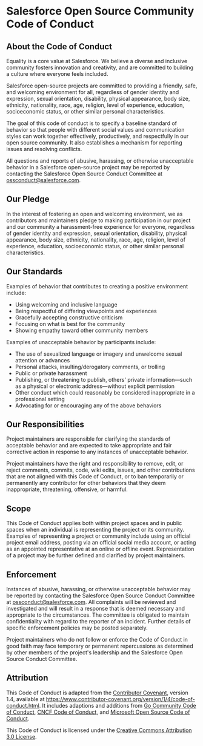 # Salesforce Open Source Community Code of Conduct

## About the Code of Conduct

Equality is a core value at Salesforce. We believe a diverse and inclusive
community fosters innovation and creativity, and are committed to building a
culture where everyone feels included.

Salesforce open-source projects are committed to providing a friendly, safe, and
welcoming environment for all, regardless of gender identity and expression,
sexual orientation, disability, physical appearance, body size, ethnicity, nationality,
race, age, religion, level of experience, education, socioeconomic status, or
other similar personal characteristics.

The goal of this code of conduct is to specify a baseline standard of behavior so
that people with different social values and communication styles can work
together effectively, productively, and respectfully in our open source community.
It also establishes a mechanism for reporting issues and resolving conflicts.

All questions and reports of abusive, harassing, or otherwise unacceptable behavior
in a Salesforce open-source project may be reported by contacting the Salesforce
Open Source Conduct Committee at ossconduct@salesforce.com.

## Our Pledge

In the interest of fostering an open and welcoming environment, we as
contributors and maintainers pledge to making participation in our project and
our community a harassment-free experience for everyone, regardless of gender
identity and expression, sexual orientation, disability, physical appearance,
body size, ethnicity, nationality, race, age, religion, level of experience, education,
socioeconomic status, or other similar personal characteristics.

## Our Standards

Examples of behavior that contributes to creating a positive environment
include:

-   Using welcoming and inclusive language
-   Being respectful of differing viewpoints and experiences
-   Gracefully accepting constructive criticism
-   Focusing on what is best for the community
-   Showing empathy toward other community members

Examples of unacceptable behavior by participants include:

-   The use of sexualized language or imagery and unwelcome sexual attention or
    advances
-   Personal attacks, insulting/derogatory comments, or trolling
-   Public or private harassment
-   Publishing, or threatening to publish, others' private information—such as
    a physical or electronic address—without explicit permission
-   Other conduct which could reasonably be considered inappropriate in a
    professional setting
-   Advocating for or encouraging any of the above behaviors

## Our Responsibilities

Project maintainers are responsible for clarifying the standards of acceptable
behavior and are expected to take appropriate and fair corrective action in
response to any instances of unacceptable behavior.

Project maintainers have the right and responsibility to remove, edit, or
reject comments, commits, code, wiki edits, issues, and other contributions
that are not aligned with this Code of Conduct, or to ban temporarily or
permanently any contributor for other behaviors that they deem inappropriate,
threatening, offensive, or harmful.

## Scope

This Code of Conduct applies both within project spaces and in public spaces
when an individual is representing the project or its community. Examples of
representing a project or community include using an official project email
address, posting via an official social media account, or acting as an appointed
representative at an online or offline event. Representation of a project may be
further defined and clarified by project maintainers.

## Enforcement

Instances of abusive, harassing, or otherwise unacceptable behavior may be
reported by contacting the Salesforce Open Source Conduct Committee
at ossconduct@salesforce.com. All complaints will be reviewed and investigated
and will result in a response that is deemed necessary and appropriate to the
circumstances. The committee is obligated to maintain confidentiality with
regard to the reporter of an incident. Further details of specific enforcement
policies may be posted separately.

Project maintainers who do not follow or enforce the Code of Conduct in good
faith may face temporary or permanent repercussions as determined by other
members of the project's leadership and the Salesforce Open Source Conduct
Committee.

## Attribution

This Code of Conduct is adapted from the [Contributor Covenant][contributor-covenant-home],
version 1.4, available at https://www.contributor-covenant.org/version/1/4/code-of-conduct.html.
It includes adaptions and additions from [Go Community Code of Conduct][golang-coc],
[CNCF Code of Conduct][cncf-coc], and [Microsoft Open Source Code of Conduct][microsoft-coc].

This Code of Conduct is licensed under the [Creative Commons Attribution 3.0 License][cc-by-3-us].

[contributor-covenant-home]: https://www.contributor-covenant.org 'https://www.contributor-covenant.org/'
[golang-coc]: https://golang.org/conduct
[cncf-coc]: https://github.com/cncf/foundation/blob/master/code-of-conduct.md
[microsoft-coc]: https://opensource.microsoft.com/codeofconduct/
[cc-by-3-us]: https://creativecommons.org/licenses/by/3.0/us/
